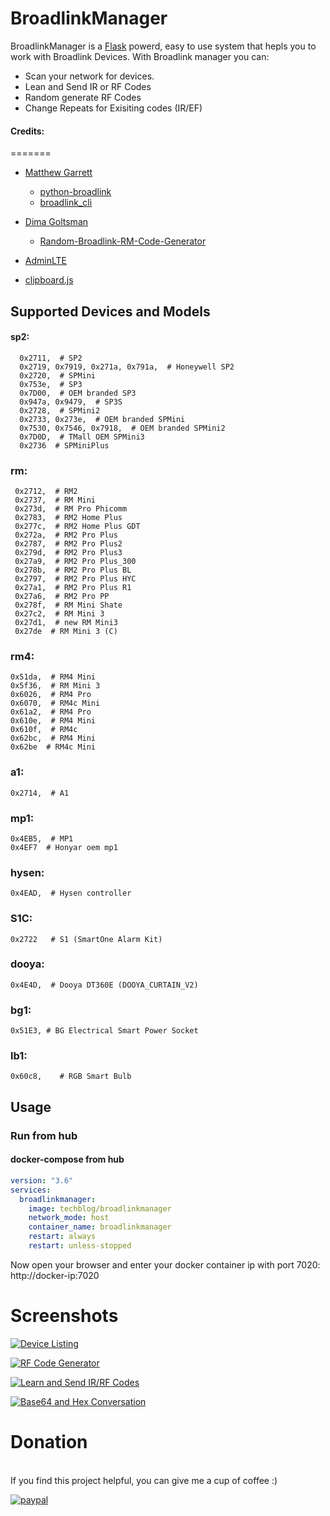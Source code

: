 # BroadlinkManager

BroadlinkManager is a [Flask](https://github.com/joemccann/dillinge) powerd, easy to use system that hepls you to work with Broadlink Devices.
With Broadlink manager you can:
- Scan your network for devices.
- Lean and Send IR or RF Codes
- Random generate RF Codes
- Change Repeats for Exisiting codes (IR/EF)


#### Credits:
=======

- [Matthew Garrett](https://github.com/mjg59)
  * [python-broadlink](https://github.com/mjg59/python-broadlink)
  * [broadlink_cli](https://github.com/mjg59/python-broadlink/tree/master/cli)
  
- [Dima Goltsman](https://github.com/dimagoltsman)
  * [Random-Broadlink-RM-Code-Generator](https://github.com/dimagoltsman/Random-Broadlink-RM-Code-Generator)

- [AdminLTE](https://adminlte.io/themes/AdminLTE/index2.html)

- [clipboard.js](https://clipboardjs.com/)


## Supported Devices and Models
 #### sp2:  
      0x2711,  # SP2
      0x2719, 0x7919, 0x271a, 0x791a,  # Honeywell SP2
      0x2720,  # SPMini
      0x753e,  # SP3
      0x7D00,  # OEM branded SP3
      0x947a, 0x9479,  # SP3S
      0x2728,  # SPMini2
      0x2733, 0x273e,  # OEM branded SPMini
      0x7530, 0x7546, 0x7918,  # OEM branded SPMini2
      0x7D0D,  # TMall OEM SPMini3
      0x2736  # SPMiniPlus
   
### rm:
     0x2712,  # RM2
     0x2737,  # RM Mini
     0x273d,  # RM Pro Phicomm
     0x2783,  # RM2 Home Plus
     0x277c,  # RM2 Home Plus GDT
     0x272a,  # RM2 Pro Plus
     0x2787,  # RM2 Pro Plus2
     0x279d,  # RM2 Pro Plus3
     0x27a9,  # RM2 Pro Plus_300
     0x278b,  # RM2 Pro Plus BL
     0x2797,  # RM2 Pro Plus HYC
     0x27a1,  # RM2 Pro Plus R1
     0x27a6,  # RM2 Pro PP
     0x278f,  # RM Mini Shate
     0x27c2,  # RM Mini 3
     0x27d1,  # new RM Mini3
     0x27de  # RM Mini 3 (C)
    
### rm4:
    0x51da,  # RM4 Mini
    0x5f36,  # RM Mini 3
    0x6026,  # RM4 Pro
    0x6070,  # RM4c Mini
    0x61a2,  # RM4 Pro
    0x610e,  # RM4 Mini
    0x610f,  # RM4c
    0x62bc,  # RM4 Mini
    0x62be  # RM4c Mini
           
### a1:
    0x2714,  # A1
        
### mp1:
    0x4EB5,  # MP1
    0x4EF7  # Honyar oem mp1
            
### hysen:
    0x4EAD,  # Hysen controller

### S1C:
    0x2722   # S1 (SmartOne Alarm Kit)

### dooya:
    0x4E4D,  # Dooya DT360E (DOOYA_CURTAIN_V2)
        
### bg1:
    0x51E3, # BG Electrical Smart Power Socket
        
### lb1:
    0x60c8,    # RGB Smart Bulb

## Usage
### Run from hub

#### docker-compose from hub
```yaml
version: "3.6"
services:
  broadlinkmanager:
    image: techblog/broadlinkmanager
    network_mode: host
    container_name: broadlinkmanager
    restart: always
    restart: unless-stopped

```
Now open your browser and enter your docker container ip with port 7020:
http://docker-ip:7020

# Screenshots

[![Device Listing](https://github.com/t0mer/broadlinkmanager-docker/blob/master/screenshots/Devices%20List.png?raw=true "Device Listing")](https://github.com/t0mer/broadlinkmanager-docker/blob/master/screenshots/Devices%20List.png?raw=true "Device Listing")

[![RF Code Generator](https://github.com/t0mer/broadlinkmanager-docker/blob/master/screenshots/Random%20RF%20Code%20Generator.PNG?raw=true "RF Code Generator")](https://github.com/t0mer/broadlinkmanager-docker/blob/master/screenshots/Random%20RF%20Code%20Generator.PNG?raw=true "RF Code Generator")

[![Learn and Send IR/RF Codes](https://github.com/t0mer/broadlinkmanager-docker/blob/master/screenshots/Learn%20and%20Send%20commands.png?raw=true "Learn and Send IR/RF Codes")](https://github.com/t0mer/broadlinkmanager-docker/blob/master/screenshots/Learn%20and%20Send%20commands.png?raw=true "Learn and Send IR/RF Codes")

[![Base64 and Hex Conversation](https://github.com/t0mer/broadlinkmanager-docker/blob/master/screenshots/Hex-Base64-Hex%20converting.PNG?raw=true "Base64 and Hex Conversation")](https://github.com/t0mer/broadlinkmanager-docker/blob/master/screenshots/Hex-Base64-Hex%20converting.PNG?raw=true "Base64 and Hex Conversation")
# Donation
<br>
If you find this project helpful, you can give me a cup of coffee :) 

[![paypal](https://www.paypalobjects.com/en_US/i/btn/btn_donateCC_LG.gif)](https://www.paypal.com/cgi-bin/webscr?cmd=_s-xclick&hosted_button_id=8CGLEHN2NDXDE)
